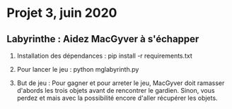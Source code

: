 # Projet 3, juin 2020

## Labyrinthe : Aidez MacGyver à s'échapper

1. Installation des dépendances : pip install -r requirements.txt

2. Pour lancer le jeu : python mglabyrinth.py

3. But de jeu : Pour gagner et pour arreter le jeu, MacGyver doit ramasser d'abords les trois objets avant de rencontrer le gardien. Sinon, vous perdez et mais avec la possibilité encore d'aller récupérer les objets.

